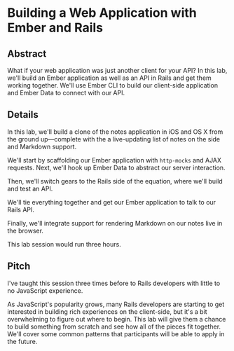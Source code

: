 # Building a Web Application with Ember and Rails

## Abstract

What if your web application was just another client for your API? In this lab, we'll build an Ember application as well as an API in Rails and get them working together. We'll use Ember CLI to build our client-side application and Ember Data to connect with our API.

## Details

In this lab, we'll build a clone of the notes application in iOS and OS X from the ground up—complete with the a live-updating list of notes on the side and Markdown support.

We'll start by scaffolding our Ember application with `http-mocks` and AJAX requests. Next, we'll hook up Ember Data to abstract our server interaction.

Then, we'll switch gears to the Rails side of the equation, where we'll build and test an API.

We'll tie everything together and get our Ember application to talk to our Rails API.

Finally, we'll integrate support for rendering Markdown on our notes live in the browser.

This lab session would run three hours.

## Pitch

I've taught this session three times before to Rails developers with little to no JavaScript experience.

As JavaScript's popularity grows, many Rails developers are starting to get interested in building rich experiences on the client-side, but it's a bit overwhelming to figure out where to begin. This lab will give them a chance to build something from scratch and see how all of the pieces fit together. We'll cover some common patterns that participants will be able to apply in the future.